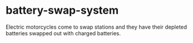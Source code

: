 # battery-swap-system
Electric motorcycles come to swap stations and they have their depleted batteries swapped out with charged batteries.
